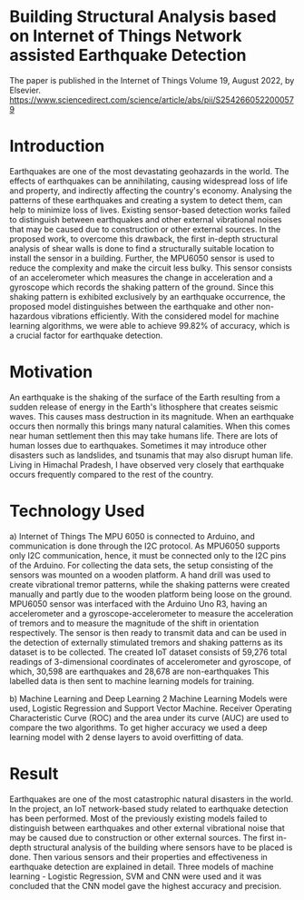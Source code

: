 # Building Structural Analysis based on Internet of Things Network assisted Earthquake Detection

The paper is published in the Internet of Things Volume 19, August 2022, by Elsevier.
https://www.sciencedirect.com/science/article/abs/pii/S2542660522000579

# Introduction
Earthquakes are one of the most devastating geohazards in the world. The effects of earthquakes can be annihilating, causing widespread loss of life and property, and indirectly affecting the country's economy. Analysing the patterns of these earthquakes and creating a system to detect them, can help to minimize loss of lives. Existing sensor-based detection works failed to distinguish between earthquakes and other external vibrational noises that may be caused due to construction or other external sources. In the proposed work, to overcome this drawback, the first in-depth structural analysis of shear walls is done to find a structurally suitable location to install the sensor in a building. Further, the MPU6050 sensor is used to reduce the complexity and make the circuit less bulky. This sensor consists of an accelerometer which measures the change in acceleration and a gyroscope which records the shaking pattern of the ground. Since this shaking pattern is exhibited exclusively by an earthquake occurrence, the proposed model distinguishes between the earthquake and other non-hazardous vibrations efficiently. With the considered model for machine learning algorithms, we were able to achieve 99.82% of accuracy, which is a crucial factor for earthquake detection.

# Motivation
An earthquake is the shaking of the surface of the Earth resulting from a sudden release of energy in the Earth's lithosphere that creates seismic waves. This causes mass destruction in its magnitude. When an earthquake occurs then normally this brings many natural calamities. When this comes near human settlement then this may take humans life. There are lots of human losses due to earthquakes. Sometimes it may introduce other disasters such as landslides, and tsunamis that may also disrupt human life. Living in Himachal Pradesh, I have observed very closely that earthquake occurs frequently compared to the rest of the country.

# Technology Used

a)	Internet of Things
The MPU 6050 is connected to Arduino, and communication is done through the I2C protocol. As MPU6050 supports only I2C communication, hence, it must be connected only to the I2C pins of the Arduino. For collecting the data sets, the setup consisting of the sensors was mounted on a wooden platform. A hand drill was used to create vibrational tremor patterns, while the shaking patterns were created manually and partly due to the wooden platform being loose on the ground. MPU6050 sensor was interfaced with the Arduino Uno R3, having an accelerometer and a gyroscope-accelerometer to measure the acceleration of tremors and to measure the magnitude of the shift in orientation respectively. The sensor is then ready to transmit data and can be used in the detection of externally stimulated tremors and shaking patterns as its dataset is to be collected. The created IoT dataset consists of 59,276 total readings of 3-dimensional coordinates of accelerometer and gyroscope, of which, 30,598 are earthquakes and 28,678 are non-earthquakes This labelled data is then sent to machine learning models for training.

b)	Machine Learning and Deep Learning
2 Machine Learning Models were used, Logistic Regression and Support Vector Machine. Receiver Operating Characteristic Curve (ROC) and the area under its curve (AUC) are used to compare the two algorithms. To get higher accuracy we used a deep learning model with 2 dense layers to avoid overfitting of data.

# Result
Earthquakes are one of the most catastrophic natural disasters in the world. In the project, an IoT network-based study related to earthquake detection has been performed. Most of the previously existing models failed to distinguish between earthquakes and other external vibrational noise that may be caused due to construction or other external sources. The first in-depth structural analysis of the building where sensors have to be placed is done. Then various sensors and their properties and effectiveness in earthquake detection are explained in detail. Three models of machine learning - Logistic Regression, SVM and CNN were used and it was concluded that the CNN model gave the highest accuracy and precision.

